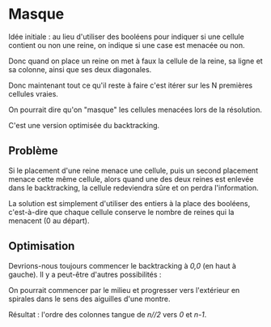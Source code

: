 # Masque

Idée initiale&nbsp;: au lieu d'utiliser des booléens pour indiquer si une cellule contient ou non une reine, on indique si une case est menacée ou non.

Donc quand on place un reine on met à faux la cellule de la reine, sa ligne et sa colonne, ainsi que ses deux diagonales.

Donc maintenant tout ce qu'il reste à faire c'est itérer sur les N premières cellules vraies.

On pourrait dire qu'on "masque" les cellules menacées lors de la résolution.

C'est une version optimisée du backtracking.

## Problème

Si le placement d'une reine menace une cellule, puis un second placement menace cette même cellule, alors quand une des deux reines est enlevée dans le backtracking, la cellule redeviendra sûre et on perdra l'information.

La solution est simplement d'utiliser des entiers à la place des booléens, c'est-à-dire que chaque cellule conserve le nombre de reines qui la menacent (0 au départ).

## Optimisation

Devrions-nous toujours commencer le backtracking à *0,0* (en haut à gauche). Il y a peut-être d'autres possibilités :

On pourrait commencer par le milieu et progresser vers l'extérieur en spirales dans le sens des aiguilles d'une montre.

Résultat : l'ordre des colonnes tangue de *n//2* vers *0* et *n-1*.
